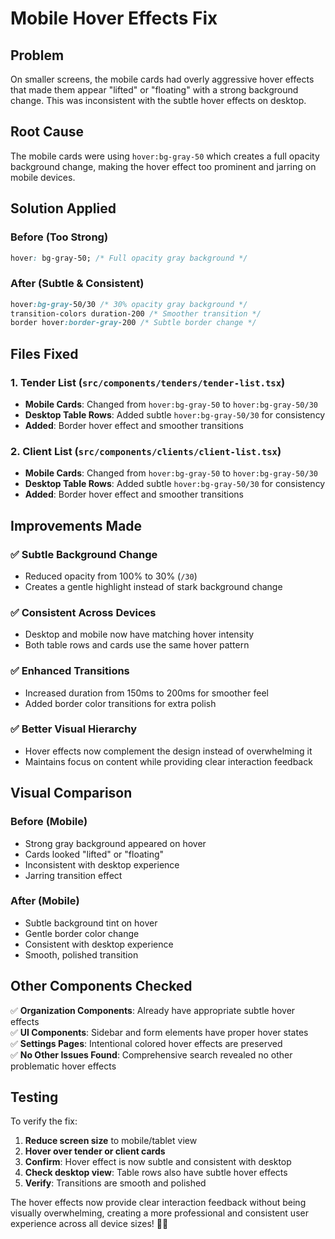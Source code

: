 # Mobile Hover Effects Fix

## Problem

On smaller screens, the mobile cards had overly aggressive hover effects that made them appear "lifted" or "floating" with a strong background change. This was inconsistent with the subtle hover effects on desktop.

## Root Cause

The mobile cards were using `hover:bg-gray-50` which creates a full opacity background change, making the hover effect too prominent and jarring on mobile devices.

## Solution Applied

### Before (Too Strong)

```css
hover: bg-gray-50; /* Full opacity gray background */
```

### After (Subtle & Consistent)

```css
hover:bg-gray-50/30 /* 30% opacity gray background */
transition-colors duration-200 /* Smoother transition */
border hover:border-gray-200 /* Subtle border change */
```

## Files Fixed

### 1. Tender List (`src/components/tenders/tender-list.tsx`)

- **Mobile Cards**: Changed from `hover:bg-gray-50` to `hover:bg-gray-50/30`
- **Desktop Table Rows**: Added subtle `hover:bg-gray-50/30` for consistency
- **Added**: Border hover effect and smoother transitions

### 2. Client List (`src/components/clients/client-list.tsx`)

- **Mobile Cards**: Changed from `hover:bg-gray-50` to `hover:bg-gray-50/30`
- **Desktop Table Rows**: Added subtle `hover:bg-gray-50/30` for consistency
- **Added**: Border hover effect and smoother transitions

## Improvements Made

### ✅ **Subtle Background Change**

- Reduced opacity from 100% to 30% (`/30`)
- Creates a gentle highlight instead of stark background change

### ✅ **Consistent Across Devices**

- Desktop and mobile now have matching hover intensity
- Both table rows and cards use the same hover pattern

### ✅ **Enhanced Transitions**

- Increased duration from 150ms to 200ms for smoother feel
- Added border color transitions for extra polish

### ✅ **Better Visual Hierarchy**

- Hover effects now complement the design instead of overwhelming it
- Maintains focus on content while providing clear interaction feedback

## Visual Comparison

### Before (Mobile)

- Strong gray background appeared on hover
- Cards looked "lifted" or "floating"
- Inconsistent with desktop experience
- Jarring transition effect

### After (Mobile)

- Subtle background tint on hover
- Gentle border color change
- Consistent with desktop experience
- Smooth, polished transition

## Other Components Checked

✅ **Organization Components**: Already have appropriate subtle hover effects  
✅ **UI Components**: Sidebar and form elements have proper hover states  
✅ **Settings Pages**: Intentional colored hover effects are preserved  
✅ **No Other Issues Found**: Comprehensive search revealed no other problematic hover effects

## Testing

To verify the fix:

1. **Reduce screen size** to mobile/tablet view
2. **Hover over tender or client cards**
3. **Confirm**: Hover effect is now subtle and consistent with desktop
4. **Check desktop view**: Table rows also have subtle hover effects
5. **Verify**: Transitions are smooth and polished

The hover effects now provide clear interaction feedback without being visually overwhelming, creating a more professional and consistent user experience across all device sizes! 🎨✨
